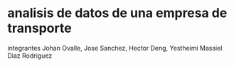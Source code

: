 # analisis de datos de una empresa de transporte
integrantes
Johan Ovalle, Jose Sanchez, Hector Deng, Yestheimi Massiel Diaz Rodriguez

